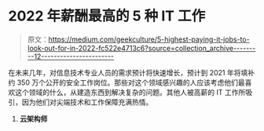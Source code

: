 # 2022 年薪酬最高的 5 种 IT 工作

> 原文：<https://medium.com/geekculture/5-highest-paying-it-jobs-to-look-out-for-in-2022-fc522e4713c6?source=collection_archive---------12----------------------->

在未来几年，对信息技术专业人员的需求预计将快速增长，预计到 2021 年将填补约 350 万个公开的安全工作岗位。那些对这个领域感兴趣的人应该考虑他们最喜欢这个领域的什么，从建造东西到解决复杂的问题。其他人被高薪的 IT 工作所吸引，因为他们对尖端技术和工作保障充满热情。

1.  **云架构师**